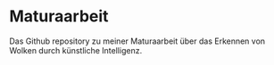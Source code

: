 # Maturaarbeit

Das Github repository zu meiner Maturaarbeit über das Erkennen von Wolken durch künstliche Intelligenz.
